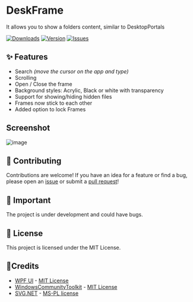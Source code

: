 # DeskFrame
It allows you to show a folders content, similar to DesktopPortals

<a href="#"><img src="https://img.shields.io/github/downloads/PinchToDebug/DeskFrame/total" alt="Downloads"></a>
<a href="https://github.com/PinchToDebug/DeskFrame/releases/latest"><img src="https://img.shields.io/github/v/release/PinchToDebug/DeskFrame" alt="Version"></a>
<a href="https://github.com/PinchToDebug/DeskFrame/issues"><img src="https://img.shields.io/github/issues/PinchToDebug/DeskFrame" alt="Issues"></a>

## ✨ Features
- Search *(move the cursor on the app and type)*
- Scrolling
- Open / Close the frame
- Background styles: Acrylic, Black or white with transparency
- Support for showing/hiding hidden files
- Frames now stick to each other
- Added option to lock Frames

## Screenshot
![image](https://github.com/user-attachments/assets/a50fc5ba-02d7-47ca-97f7-e6e43e1b4d92)

## 🤝 Contributing
Contributions are welcome! If you have an idea for a feature or find a bug, please open an [issue](https://github.com/PinchToDebug/DeskFrame/issues) or submit a [pull request](https://github.com/PinchToDebug/DeskFrame/pulls)!

## 📝 Important
The project is under development and could have bugs.

## 📜 License

This project is licensed under the MIT License.

## 🌟Credits
- [WPF UI](https://github.com/lepoco/wpfui) - [MIT License](https://github.com/lepoco/wpfui/blob/main/LICENSE)
- [WindowsCommunityToolkit](https://github.com/CommunityToolkit/WindowsCommunityToolkit) - [MIT License](https://github.com/CommunityToolkit/WindowsCommunityToolkit?tab=License-1-ov-file#License-1-ov-file)
- [SVG.NET](https://github.com/svg-net/SVG) - [MS-PL license](https://github.com/svg-net/SVG?tab=MS-PL-1-ov-file#readme)

